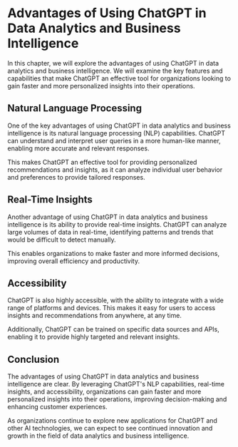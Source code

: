 Advantages of Using ChatGPT in Data Analytics and Business Intelligence
===========================================================================================================

In this chapter, we will explore the advantages of using ChatGPT in data analytics and business intelligence. We will examine the key features and capabilities that make ChatGPT an effective tool for organizations looking to gain faster and more personalized insights into their operations.

Natural Language Processing
---------------------------

One of the key advantages of using ChatGPT in data analytics and business intelligence is its natural language processing (NLP) capabilities. ChatGPT can understand and interpret user queries in a more human-like manner, enabling more accurate and relevant responses.

This makes ChatGPT an effective tool for providing personalized recommendations and insights, as it can analyze individual user behavior and preferences to provide tailored responses.

Real-Time Insights
------------------

Another advantage of using ChatGPT in data analytics and business intelligence is its ability to provide real-time insights. ChatGPT can analyze large volumes of data in real-time, identifying patterns and trends that would be difficult to detect manually.

This enables organizations to make faster and more informed decisions, improving overall efficiency and productivity.

Accessibility
-------------

ChatGPT is also highly accessible, with the ability to integrate with a wide range of platforms and devices. This makes it easy for users to access insights and recommendations from anywhere, at any time.

Additionally, ChatGPT can be trained on specific data sources and APIs, enabling it to provide highly targeted and relevant insights.

Conclusion
----------

The advantages of using ChatGPT in data analytics and business intelligence are clear. By leveraging ChatGPT's NLP capabilities, real-time insights, and accessibility, organizations can gain faster and more personalized insights into their operations, improving decision-making and enhancing customer experiences.

As organizations continue to explore new applications for ChatGPT and other AI technologies, we can expect to see continued innovation and growth in the field of data analytics and business intelligence.
